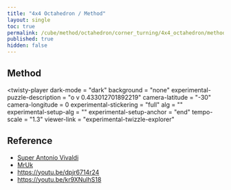 ```yaml
---
title: "4x4 Octahedron / Method"
layout: single
toc: true
permalink: /cube/method/octahedron/corner_turning/4x4_octahedron/method
published: true
hidden: false
---
```


<head>
  <base target="_blank">
  <link
    rel   = "stylesheet"
    type  = "text/css"
    href  = "/assets/css/twisty/Octahedron/4x4_Octahedron.css"
  >
  <script
    src   = "https://cdn.cubing.net/js/cubing/twisty"
    type  = "module"
    defer
  ></script>
</head>



## Method

<twisty-player
  dark-mode                       = "dark"
  background                      = "none"
  experimental-puzzle-description = "o v 0.433012701892219"
  camera-latitude                 = "-30"
  camera-longitude                = 0
  experimental-stickering         = "full"
  alg                             = ""
  experimental-setup-alg          = ""
  experimental-setup-anchor       = "end"
  tempo-scale                     = "1.3"
  viewer-link                     = "experimental-twizzle-explorer"
></twisty-player>



## Reference

- [Super Antonio Vivaldi](https://youtu.be/SFfzWQ6Jd-U)
- [MrUk](https://youtu.be/oPBvAT9lwt4)
- <https://youtu.be/dpjr6714r24>
- <https://youtu.be/kr9XNulhS18>

